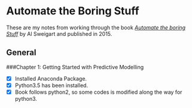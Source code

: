 # Automate the Boring Stuff

These are my notes from working through the book
[*Automate the boring Stuff*](https://automatetheboringstuff.com/)
by Al Sweigart and published in 2015.

## General
###Chapter 1: Getting Started with Predictive Modelling
- [x] Installed Anaconda Package.
 - [x] Python3.5 has been installed.
 - [x] Book follows python2, so some codes is modified along the way for python3.
